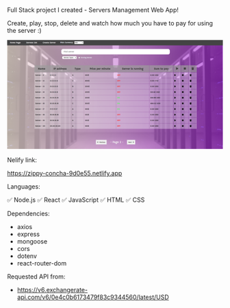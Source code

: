 Full Stack project I created - Servers Management Web App!<br />

Create, play, stop, delete and watch how much you have to pay for using the server :)<br />

![alt text](https://github.com/rotemshaked/server-app-server/blob/849ce93bfba0a44455790a1a4aacdaca3f8149c7/servers-web-app.png)

Nelify link:

https://zippy-concha-9d0e55.netlify.app

Languages:

✅ Node.js
✅ React
✅ JavaScript
✅ HTML
✅ CSS

Dependencies:

- axios
- express
- mongoose
- cors
- dotenv
- react-router-dom

Requested API from:

- https://v6.exchangerate-api.com/v6/0e4c0b6173479f83c9344560/latest/USD
